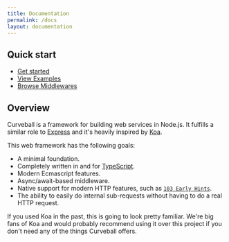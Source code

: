 ```yaml
---
title: Documentation
permalink: /docs
layout: documentation
---
```


## Quick start

- [Get started](/docs/getting-started/basics)
- [View Examples](/docs/examples)
- [Browse Middlewares](/docs/middleware)

## Overview

Curveball is a framework for building web services in Node.js. It fulfills a
similar role to [Express][1] and it's heavily inspired by [Koa][2].

This web framework has the following goals:

* A minimal foundation.
* Completely written in and for [TypeScript][3].
* Modern Ecmascript features.
* Async/await-based middleware.
* Native support for modern HTTP features, such as [`103 Early Hints`][http-103].
* The ability to easily do internal sub-requests without having to do a real
  HTTP request.

If you used Koa in the past, this is going to look pretty familiar. We're big
fans of Koa and would probably recommend using it over this project if you don't need
any of the things Curveball offers.

[1]: https://expressjs.com/ "Express"
[2]: https://koajs.com/ "Koa"
[3]: https://www.typescriptlang.org/ "TypeScript"
[http-103]: https://tools.ietf.org/html/rfc8297 "RFC8297: 103 Early Hints"